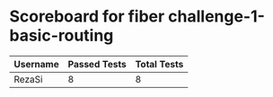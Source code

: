 # Scoreboard for fiber challenge-1-basic-routing

| Username   | Passed Tests | Total Tests |
|------------|--------------|-------------|
| RezaSi | 8 | 8 |
